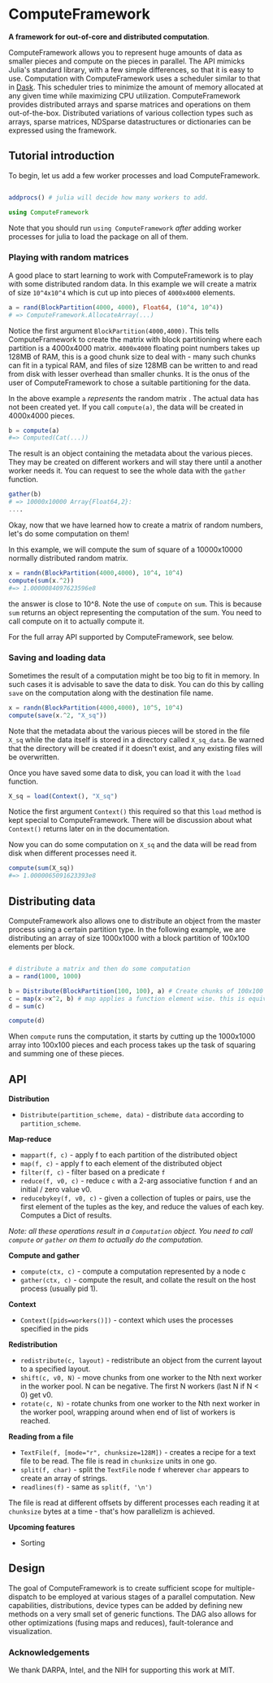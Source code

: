 # ComputeFramework

**A framework for out-of-core and distributed computation**.

ComputeFramework allows you to represent huge amounts of data as smaller pieces and compute on the pieces in parallel. The API mimicks Julia's standard library, with a few simple differences, so that it is easy to use. Computation with ComputeFramework uses a scheduler similar to that in [Dask](http://dask.pydata.org/en/latest/). This scheduler tries to minimize the amount of memory allocated at any given time while maximizing CPU utilization. ComputeFramework provides distributed arrays and sparse matrices and operations on them out-of-the-box. Distributed variations of various collection types such as arrays, sparse matrices, NDSparse datastructures or dictionaries can be expressed using the framework.

## Tutorial introduction

To begin, let us add a few worker processes and load ComputeFramework.

```julia

addprocs() # julia will decide how many workers to add.

using ComputeFramework
```
Note that you should run `using ComputeFramework` *after* adding
worker processes for julia to load the package on all of them.

### Playing with random matrices

A good place to start learning to work with ComputeFramework is to play with some distributed random data.
In this example we will create a matrix of size `10^4x10^4` which is cut up into pieces of `4000x4000` elements. 

```julia
a = rand(BlockPartition(4000, 4000), Float64, (10^4, 10^4))
# => ComputeFramework.AllocateArray(...)
```

Notice the first argument `BlockPartition(4000,4000)`. This tells ComputeFramework to create the matrix with block partitioning where each partition is a 4000x4000 matrix. `4000x4000` floating point numbers takes up 128MB of RAM, this is a good chunk size to deal with - many such chunks can fit in a typical RAM, and files of size 128MB can be written to and read from disk with lesser overhead than smaller chunks. It is the onus of the user of ComputeFramework to chose a suitable partitioning for the data.

In the above example `a` *represents* the random matrix . The actual data has not been created yet. If you call `compute(a)`, the data will be created in 4000x4000 pieces.

```julia
b = compute(a)
#=> Computed(Cat(...))
```

The result is an object containing the metadata about the various pieces. They may be created on different workers and will stay there until a another worker needs it. You can request to see the whole data with the `gather` function.

```julia
gather(b)
# => 10000x10000 Array{Float64,2}:
....
```

Okay, now that we have learned how to create a matrix of random numbers, let's do some computation on them!

In this example, we will compute the sum of square of a 10000x10000 normally distributed random matrix.

```julia
x = randn(BlockPartition(4000,4000), 10^4, 10^4)
compute(sum(x.^2))
#=> 1.0000084097623596e8
```
the answer is close to 10^8. Note the use of `compute` on `sum`. This is because `sum` returns an object representing the computation of the sum. You need to call compute on it to actually compute it.

For the full array API supported by ComputeFramework, see below.

### Saving and loading data

Sometimes the result of a computation might be too big to fit in memory. In such cases it is advisable to save the data to disk. You can do this by calling `save` on the computation along with the destination file name.

```julia
x = randn(BlockPartition(4000,4000), 10^5, 10^4)
compute(save(x.^2, "X_sq"))
```

Note that the metadata about the various pieces will be stored in the file `X_sq` while the data itself is stored in a directory called `X_sq_data`. Be warned that the directory will be created if it doesn't exist, and any existing files will be overwritten.

Once you have saved some data to disk, you can load it with the `load` function.

```julia
X_sq = load(Context(), "X_sq")
```

Notice the first argument `Context()` this required so that this `load` method is kept special to ComputeFramework. There will be discussion about what `Context()` returns later on in the documentation.

Now you can do some computation on `X_sq` and the data will be read from disk when different processes need it.

```julia
compute(sum(X_sq))
#=> 1.0000065091623393e8
```

## Distributing data

ComputeFramework also allows one to distribute an object from the master process using a certain partition type. In the following example, we are distributing an array of size 1000x1000 with a block partition of 100x100 elements per block.

```julia

# distribute a matrix and then do some computation
a = rand(1000, 1000)

b = Distribute(BlockPartition(100, 100), a) # Create chunks of 100x100 submatrices
c = map(x->x^2, b) # map applies a function element wise. this is equivalent to b.^2
d = sum(c)

compute(d)
```

When `compute` runs the computation, it starts by cutting up the 1000x1000 array into 100x100 pieces and each process takes up the task of squaring and summing one of these pieces.

## API

**Distribution**

- `Distribute(partition_scheme, data)` - distribute `data` according to `partition_scheme`.

**Map-reduce**

- `mappart(f, c)` - apply f to each partition of the distributed object
- `map(f, c)` - apply f to each element of the distributed object
- `filter(f, c)` - filter based on a predicate `f`
- `reduce(f, v0, c)` - reduce `c` with a 2-arg associative function `f` and an initial / zero value v0.
- `reducebykey(f, v0, c)` - given a collection of tuples or pairs, use the first element of the tuples as the key, and reduce the values of each key. Computes a Dict of results.

*Note: all these operations result in a `Computation` object. You need to call `compute` or `gather` on them to actually do the computation.*

**Compute and gather**

- `compute(ctx, c)` - compute a computation represented by a node c
- `gather(ctx, c)` - compute the result, and collate the result on the host process (usually pid 1).

**Context**

- `Context([pids=workers()])` - context which uses the processes specified in the pids

**Redistribution**
- `redistribute(c, layout)` - redistribute an object from the current layout to a specified layout.
- `shift(c, v0, N)` - move chunks from one worker to the Nth next worker in the worker pool. N can be negative. The first N workers (last N if N < 0) get v0.
- `rotate(c, N)` - rotate chunks from one worker to the Nth next worker in the worker pool, wrapping around when end of list of workers is reached.

**Reading from a file**

- `TextFile(f, [mode="r", chunksize=128M])` - creates a recipe for a text file to be read. The file is read in `chunksize` units in one go.
- `split(f, char)` - split the `TextFile` node `f` wherever `char` appears to create an array of strings.
- `readlines(f)` - same as `split(f, '\n')`

The file is read at different offsets by different processes each reading it at `chunksize` bytes at a time - that's how parallelizm is achieved.

**Upcoming features**
- Sorting

## Design

The goal of ComputeFramework is to create sufficient scope for multiple-dispatch to be employed at various stages of a parallel computation. New capabilities, distributions, device types can be added by defining new methods on a very small set of generic functions. The DAG also allows for other optimizations (fusing maps and reduces), fault-tolerance and visualization.

### Acknowledgements

We thank DARPA, Intel, and the NIH for supporting this work at MIT.
